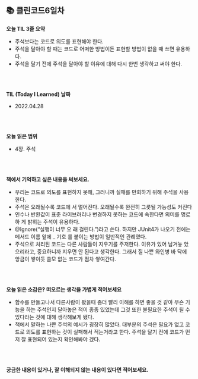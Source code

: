 ## 📚 클린코드6일차

**오늘 TIL 3줄 요약**
-  주석보다는 코드로 의도를 표현해야 한다.
-  주석을 달아야 할 때는 코드로 어떠한 방법이든 표현할 방법이 없을 때 쓰면 유용하다.
-  주석을 달기 전에 주석을 달아야 할 이유에 대해 다시 한번 생각하고 써야 한다.
<br/>  
<br/>  

**TIL (Today I Learned) 날짜**
- 2022.04.28
<br/>
<br/>  

**오늘 읽은 범위**
- 4장. 주석
<br/>
<br/>  

**책에서 기억하고 싶은 내용을 써보세요.**
- 우리는 코드로 의도를 표현하지 못해, 그러니까 실패를 만회하기 위해 주석을 사용한다.
- 주석은 오래될수록 코드에 서 멀어진다. 오래될수록 완전히 그릇될 가능성도 커진다
- 인수나 반환값이 표준 라이브러리나 변경하지 못하는 코드에 속한다면 의미를 명료하 게 밝히는 주석이 유용하다.
- @Ignore(“실행이 너무 오 래 걸린다.”)라고 쓴다. 하지만 JUnit4가 나오기 전에는 메서드 이름 앞에 _ 기호 를 붙이는 방법이 일반적인 관례였다.
- 주석으로 처리된 코드는 다른 사람들이 지우기를 주저한다. 이유가 있어 남겨놓 았으리라고, 중요하니까 지우면 안 된다고 생각한다. 그래서 질 나쁜 와인병 바 닥에 앙금이 쌓이듯 쓸모 없는 코드가 점차 쌓여간다.
<br/>
<br/>

**오늘 읽은 소감은? 떠오르는 생각을 가볍게 적어보세요**
- 함수를 만들고나서 다른사람이 봤을때 좀더 빨리 이해를 하면 좋을 것 같아 무슨 기능을 하는 주석인지 달아놓은 적이 종종 있었는데 그것 또한 불필요한 주석이 될 수 있다라는 것에 대해 생각해보게 됐다.
- 책에서 말하는 나쁜 주석의 예시가 굉장히 많았다. 대부분의 주석은 필요가 없고 코드로 의도를 표현하는 것이 실패해서 적는거라고 한다. 주석을 달기 전에 코드가 먼저 잘 표현되어 있는지 확인해봐야 겠다.
<br/>
<br/>

**궁금한 내용이 있거나, 잘 이해되지 않는 내용이 있다면 적어보세요.**


